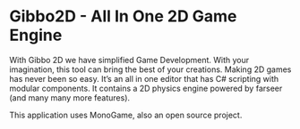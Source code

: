 Gibbo2D - All In One 2D Game Engine
=======

With Gibbo 2D we have simplified Game Development. With your imagination, this tool can bring the best of your creations. Making 2D games has never been so easy. It’s an all in one editor that has C# scripting with modular components. It contains a 2D physics engine powered by farseer (and many many more features). 

This application uses MonoGame, also an open source project.
